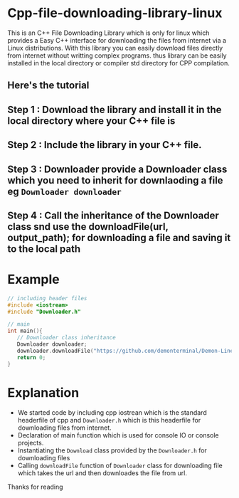 # Cpp-file-downloading-library-linux
This is an C++ File Downloading Library which is only for linux which provides a Easy C++ interface for downloading the files from internet via a Linux distributions. With this library you can easily download files directly from internet without writting complex programs. thus library can be easily installed in the local directory or compiler std directory for CPP compilation.

## Here's the tutorial
## Step 1 : Download the library and install it in the local directory where your C++ file is
## Step 2 : Include the library in your C++ file.
## Step 3 : Downloader provide a Downloader class which you need to inherit for downlaoding a file eg <code>Downloader downloader</code>
## Step 4 : Call the inheritance of the Downloader class snd use the downloadFile(url, output_path); for downloading a file and saving it to the local path

# Example
```cpp
// including header files
#include <iostream>
#include "Downloader.h"

// main
int main(){
   // Downloader class inheritance
   Downloader downloader;
   downloader.downloadFile("https://github.com/demonterminal/Demon-Liner-Sight---Source-code/archive/refs/heads/main.zip", "demonterminal.zip");// Downloading the demon terminal from the official github repo, Please replace the url and path to make it properly
   return 0;
}
```

# Explanation 

- We started code by including cpp iostrean which is the standard headerfile of cpp and <code>Downloader.h</code> which is this headerfile for downloading files from internet.
- Declaration of main function which is used for console IO or console projects.
- Instantiating the <code>Download</code> class provided by the <code>Downloader.h</code> for downloading files
- Calling <code>downloadFile</code> function of <code>Downloader</code> class for downloading file which takes the url and then downloades the file from url.

Thanks for reading
